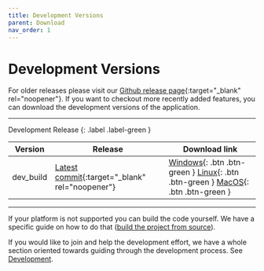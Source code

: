```yaml
---
title: Development Versions
parent: Download
nav_order: 1
---
```

# Development Versions

For older releases please visit our [Github release page](https://github.com/mne-tools/mne-cpp/releases){:target="_blank" rel="noopener"}. If you want to checkout more recently added features, you can download the development versions of the application.

---

Development Release
{: .label .label-green }

| Version | Release | Download link |
|-------|-------|-------|
| dev_build | [Latest commit](https://github.com/mne-tools/mne-cpp/commits/master){:target="_blank" rel="noopener"} | <span class="fs-2"> [Windows](https://github.com/mne-tools/mne-cpp/releases/download/dev_build/mne-cpp-windows-dynamic-x86_64.zip){: .btn .btn-green } [Linux](https://github.com/mne-tools/mne-cpp/releases/download/dev_build/mne-cpp-linux-dynamic-x86_64.tar.gz){: .btn .btn-green } [MacOS](https://github.com/mne-tools/mne-cpp/releases/download/dev_build/mne-cpp-macos-dynamic-x86_64.tar.gz){: .btn .btn-green } </span> |


---

If your platform is not supported you can build the code yourself. We have a specific guide on how to do that ([build the project from source](../development/buildguide.md)).

If you would like to join and help the development effort, we have a whole section oriented towards guiding through the development process. See [Development](../development/development.md). 
